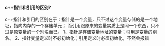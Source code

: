 #### c++指针和引用的区别?
c++指针和引用的区别在于：指针是一个变量，只不过这个变量存储的是一个地址，指向内存的一个存储单元； 而引用跟原来的变量实质上是同一个东西，只不过是原变量的一个别名而已。 1、指针是存储变量地址的变量；引用是变量的别名。 2、指针变量定义时不必初始化；引用定义时必须初始化，不然会报错
